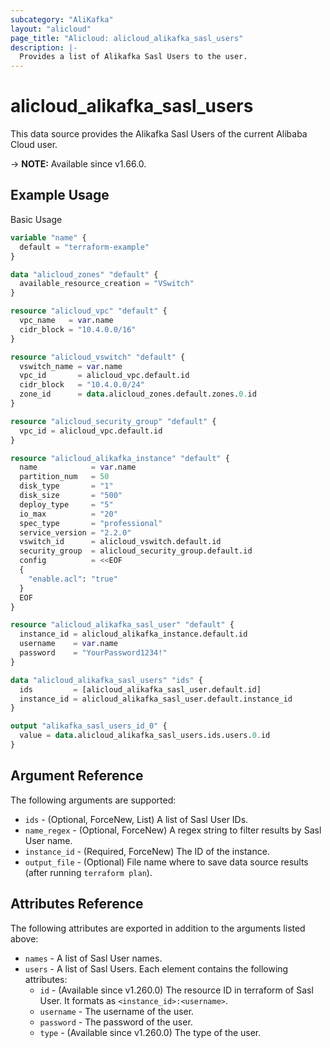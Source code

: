 ```yaml
---
subcategory: "AliKafka"
layout: "alicloud"
page_title: "Alicloud: alicloud_alikafka_sasl_users"
description: |-
  Provides a list of Alikafka Sasl Users to the user.
---
```


# alicloud_alikafka_sasl_users

This data source provides the Alikafka Sasl Users of the current Alibaba Cloud user.

-> **NOTE:** Available since v1.66.0.

## Example Usage

Basic Usage

```terraform
variable "name" {
  default = "terraform-example"
}

data "alicloud_zones" "default" {
  available_resource_creation = "VSwitch"
}

resource "alicloud_vpc" "default" {
  vpc_name   = var.name
  cidr_block = "10.4.0.0/16"
}

resource "alicloud_vswitch" "default" {
  vswitch_name = var.name
  vpc_id       = alicloud_vpc.default.id
  cidr_block   = "10.4.0.0/24"
  zone_id      = data.alicloud_zones.default.zones.0.id
}

resource "alicloud_security_group" "default" {
  vpc_id = alicloud_vpc.default.id
}

resource "alicloud_alikafka_instance" "default" {
  name            = var.name
  partition_num   = 50
  disk_type       = "1"
  disk_size       = "500"
  deploy_type     = "5"
  io_max          = "20"
  spec_type       = "professional"
  service_version = "2.2.0"
  vswitch_id      = alicloud_vswitch.default.id
  security_group  = alicloud_security_group.default.id
  config          = <<EOF
  {
    "enable.acl": "true"
  }
  EOF
}

resource "alicloud_alikafka_sasl_user" "default" {
  instance_id = alicloud_alikafka_instance.default.id
  username    = var.name
  password    = "YourPassword1234!"
}

data "alicloud_alikafka_sasl_users" "ids" {
  ids         = [alicloud_alikafka_sasl_user.default.id]
  instance_id = alicloud_alikafka_sasl_user.default.instance_id
}

output "alikafka_sasl_users_id_0" {
  value = data.alicloud_alikafka_sasl_users.ids.users.0.id
}
```

## Argument Reference

The following arguments are supported:

* `ids` - (Optional, ForceNew, List) A list of Sasl User IDs.
* `name_regex` - (Optional, ForceNew) A regex string to filter results by Sasl User name.
* `instance_id` - (Required, ForceNew) The ID of the instance.
* `output_file` - (Optional) File name where to save data source results (after running `terraform plan`).

## Attributes Reference

The following attributes are exported in addition to the arguments listed above:

* `names` - A list of Sasl User names.
* `users` - A list of Sasl Users. Each element contains the following attributes:
  * `id` - (Available since v1.260.0) The resource ID in terraform of Sasl User. It formats as `<instance_id>:<username>`.
  * `username` - The username of the user.
  * `password` - The password of the user.
  * `type` - (Available since v1.260.0) The type of the user.
